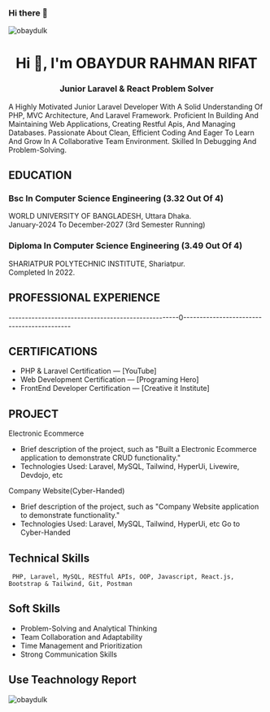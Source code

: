 ### Hi there 👋
<p align="left"> <img src="https://komarev.com/ghpvc/?username=obaydulk&label=Profile%20views&color=0e75b6&style=flat" alt="obaydulk" /> </p>

<h1 align="center">Hi 👋, I'm OBAYDUR RAHMAN RIFAT</h1>
<h3 align="center">Junior Laravel & React Problem Solver</h3>

A Highly Motivated Junior Laravel Developer With A Solid Understanding Of PHP, MVC Architecture, And Laravel Framework. Proficient In Building And Maintaining Web Applications, Creating Restful Apis, And Managing Databases. Passionate About Clean, Efficient Coding And Eager To Learn And Grow In A Collaborative Team Environment. Skilled In Debugging And Problem-Solving.

## EDUCATION
<h3> Bsc In Computer Science Engineering (3.32 Out Of 4) </h3>
<div> WORLD UNIVERSITY OF BANGLADESH, Uttara Dhaka.</div>
<div> January-2024 To  December-2027 (3rd  Semester Running)</div>

<h3> Diploma In Computer Science Engineering (3.49 Out Of 4)</h3>
<div> SHARIATPUR POLYTECHNIC INSTITUTE, Shariatpur.</div>
<div>Completed In 2022.  </div>

## PROFESSIONAL EXPERIENCE 
----------------------------------------------------0-------------------------------------------
## CERTIFICATIONS
- PHP & Laravel Certification — [YouTube]
- Web Development Certification — [Programing Hero]
- FrontEnd Developer Certification — [Creative it Institute]

## PROJECT 
Electronic Ecommerce
- Brief description of the project, such as "Built a Electronic Ecommerce application to demonstrate CRUD functionality." 
- Technologies Used: Laravel, MySQL, Tailwind, HyperUi, Livewire, Devdojo, etc 

Company Website(Cyber-Handed)
- Brief description of the project, such as "Company Website application to demonstrate functionality." 
- Technologies Used: Laravel, MySQL, Tailwind, HyperUi, etc Go to Cyber-Handed
## Technical Skills
     PHP, Laravel, MySQL, RESTful APIs, OOP, Javascript, React.js, Bootstrap & Tailwind, Git, Postman

## Soft Skills
-	Problem-Solving and Analytical Thinking
-	Team Collaboration and Adaptability	
-	Time Management and Prioritization
-	Strong Communication Skills

 
## Use Teachnology Report
<p><img align="left" src="https://github-readme-stats.vercel.app/api/top-langs?username=obaydulk&show_icons=true&locale=en&layout=compact" alt="obaydulk" /></p>
 

 

